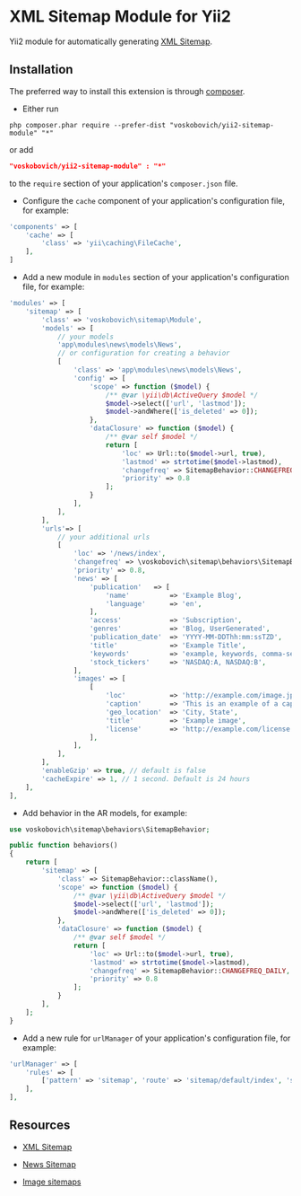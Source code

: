 XML Sitemap Module for Yii2
==========================
Yii2 module for automatically generating [XML Sitemap](http://www.sitemaps.org/protocol.html).

Installation
------------
The preferred way to install this extension is through [composer](http://getcomposer.org/download/).

* Either run

```
php composer.phar require --prefer-dist "voskobovich/yii2-sitemap-module" "*"
```

or add

```json
"voskobovich/yii2-sitemap-module" : "*"
```

to the `require` section of your application's `composer.json` file.

* Configure the `cache` component of your application's configuration file, for example:

```php
'components' => [
    'cache' => [
        'class' => 'yii\caching\FileCache',
    ],
]
```

* Add a new module in `modules` section of your application's configuration file, for example:

```php
'modules' => [
    'sitemap' => [
        'class' => 'voskobovich\sitemap\Module',
        'models' => [
            // your models
            'app\modules\news\models\News',
            // or configuration for creating a behavior
            [
                'class' => 'app\modules\news\models\News',
                'config' => [
                    'scope' => function ($model) {
                        /** @var \yii\db\ActiveQuery $model */
                        $model->select(['url', 'lastmod']);
                        $model->andWhere(['is_deleted' => 0]);
                    },
                    'dataClosure' => function ($model) {
                        /** @var self $model */
                        return [
                            'loc' => Url::to($model->url, true),
                            'lastmod' => strtotime($model->lastmod),
                            'changefreq' => SitemapBehavior::CHANGEFREQ_DAILY,
                            'priority' => 0.8
                        ];
                    }
                ],
            ],
        ],
        'urls'=> [
            // your additional urls
            [
                'loc' => '/news/index',
                'changefreq' => \voskobovich\sitemap\behaviors\SitemapBehavior::CHANGEFREQ_DAILY,
                'priority' => 0.8,
                'news' => [
                    'publication'   => [
                        'name'          => 'Example Blog',
                        'language'      => 'en',
                    ],
                    'access'            => 'Subscription',
                    'genres'            => 'Blog, UserGenerated',
                    'publication_date'  => 'YYYY-MM-DDThh:mm:ssTZD',
                    'title'             => 'Example Title',
                    'keywords'          => 'example, keywords, comma-separated',
                    'stock_tickers'     => 'NASDAQ:A, NASDAQ:B',
                ],
                'images' => [
                    [
                        'loc'           => 'http://example.com/image.jpg',
                        'caption'       => 'This is an example of a caption of an image',
                        'geo_location'  => 'City, State',
                        'title'         => 'Example image',
                        'license'       => 'http://example.com/license',
                    ],
                ],
            ],
        ],
        'enableGzip' => true, // default is false
        'cacheExpire' => 1, // 1 second. Default is 24 hours
    ],
],
```

* Add behavior in the AR models, for example:

```php
use voskobovich\sitemap\behaviors\SitemapBehavior;

public function behaviors()
{
    return [
        'sitemap' => [
            'class' => SitemapBehavior::className(),
            'scope' => function ($model) {
                /** @var \yii\db\ActiveQuery $model */
                $model->select(['url', 'lastmod']);
                $model->andWhere(['is_deleted' => 0]);
            },
            'dataClosure' => function ($model) {
                /** @var self $model */
                return [
                    'loc' => Url::to($model->url, true),
                    'lastmod' => strtotime($model->lastmod),
                    'changefreq' => SitemapBehavior::CHANGEFREQ_DAILY,
                    'priority' => 0.8
                ];
            }
        ],
    ];
}
```

* Add a new rule for `urlManager` of your application's configuration file, for example:

```php
'urlManager' => [
    'rules' => [
        ['pattern' => 'sitemap', 'route' => 'sitemap/default/index', 'suffix' => '.xml'],
    ],
],
```

Resources
---------
* [XML Sitemap](http://www.sitemaps.org/protocol.html)

* [News Sitemap](https://support.google.com/news/publisher/answer/74288?hl=en)

* [Image sitemaps](https://support.google.com/webmasters/answer/178636?hl=en)
